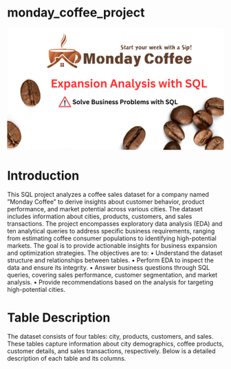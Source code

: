 # monday_coffee_project
![Company Logo](https://github.com/najirh/Monday-Coffee-Expansion-Project-P8/blob/main/1.png)
# Introduction
This SQL project analyzes a coffee sales dataset for a company named ”Monday
Coffee” to derive insights about customer behavior, product performance, and
market potential across various cities. The dataset includes information about
cities, products, customers, and sales transactions. The project encompasses
exploratory data analysis (EDA) and ten analytical queries to address specific
business requirements, ranging from estimating coffee consumer populations
to identifying high-potential markets. The goal is to provide actionable insights
for business expansion and optimization strategies.
The objectives are to:
• Understand the dataset structure and relationships between tables.
• Perform EDA to inspect the data and ensure its integrity.
• Answer business questions through SQL queries, covering sales performance,
customer segmentation, and market analysis.
• Provide recommendations based on the analysis for targeting high-potential
cities.
# Table Description
The dataset consists of four tables: city, products, customers, and sales.
These tables capture information about city demographics, coffee products, customer details, and sales transactions, respectively. Below is a detailed description of each table and its columns.
